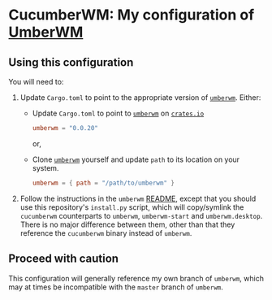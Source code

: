 # CucumberWM: My configuration of [UmberWM][1]

## Using this configuration

You will need to:

1. Update `Cargo.toml` to point to the appropriate version of [`umberwm`][1]. Either:
    + Update `Cargo.toml` to point to [`umberwm`][1] on [`crates.io`][2]
      ```toml
      umberwm = "0.0.20"
      ```
      or,

    + Clone [`umberwm`][1] yourself and update `path` to its location on your system.
      ```toml
      umberwm = { path = "/path/to/umberwm" }
      ```

2. Follow the instructions in the `umberwm` [README][3], except that you should use this
   repository's `install.py` script, which will copy/symlink the `cucumberwm` counterparts to `umberwm`, `umberwm-start` and `umberwm.desktop`. There is no major difference between them,
   other than that they reference the `cucumberwm` binary instead of `umberwm`.

## Proceed with caution

This configuration will generally reference my own branch of `umberwm`, which may at times be
incompatible with the `master` branch of `umberwm`.


[1]: https://github.com/yazgoo/umberwm
[2]: https://crates.io/crates/umberwm
[3]: https://github.com/yazgoo/umberwm/blob/master/README.md#using-it
